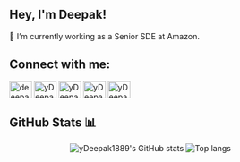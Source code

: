 ## Hey, I'm Deepak!

🔭  I’m currently working as a Senior SDE at Amazon.

## Connect with me: 
<p align="left">
<a href="https://linkedin.com/in/deeepakyadav1997" target="blank"><img align="center" src="https://cdn.jsdelivr.net/npm/simple-icons@v3/icons/linkedin.svg" alt="deeepakyadav1997" height="30" width="40" /></a>
<a href="https://fb.com/yDeepak1889" target="blank"><img align="center" src="https://cdn.jsdelivr.net/npm/simple-icons@v3/icons/facebook.svg" alt="yDeepak1889" height="30" width="40" /></a>
<a href="https://www.codechef.com/users/yDeepak1889" target="blank"><img align="center" src="https://cdn.jsdelivr.net/npm/simple-icons@3.1.0/icons/codechef.svg" alt="yDeepak1889" height="30" width="40" /></a>
<a href="https://www.hackerrank.com/yDeepak1889" target="blank"><img align="center" src="https://cdn.jsdelivr.net/npm/simple-icons@v3/icons/hackerrank.svg" alt="yDeepak1889" height="30" width="40" /></a>
<a href="https://codeforces.com/profile/yDeepak1889" target="blank"><img align="center" src="https://cdn.jsdelivr.net/npm/simple-icons@3.0.1/icons/codeforces.svg" alt="yDeepak1889" height="30" width="40" /></a>
</p>

## GitHub Stats 📊
<div align="center">
<img alt="yDeepak1889's GitHub stats" src="https://github-readme-stats.vercel.app/api?username=yDeepak1889&include_all_commits=true&show_icons=true&theme=transparent"/>
<img alt="Top langs" src="https://github-readme-stats.vercel.app/api/top-langs/?username=yDeepak1889&layout=compact&&langs_count=8"/>
</div>
